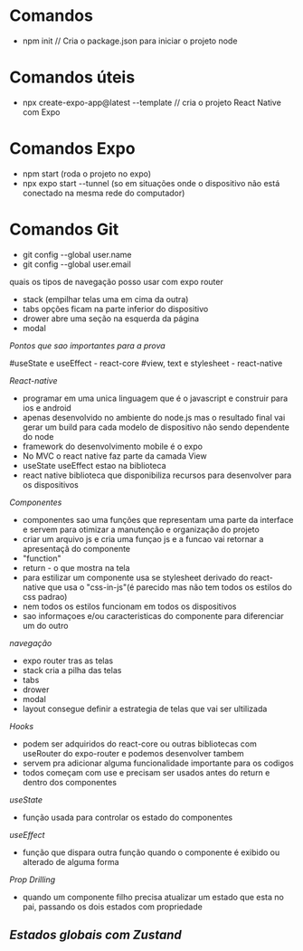 # Comandos
- npm init // Cria o package.json para iniciar o projeto node

# Comandos úteis
- npx create-expo-app@latest --template // cria o projeto React Native com Expo

# Comandos Expo
- npm start (roda o projeto no expo)
- npx expo start --tunnel (so em situações onde o dispositivo não está conectado na mesma rede do computador)

# Comandos Git
- git config --global user.name
- git config --global user.email

quais os tipos de navegação posso usar com expo router
- stack (empilhar telas uma em cima da outra)
- tabs opções ficam na parte inferior do dispositivo
- drower abre uma seção na esquerda da página
- modal

*Pontos que sao importantes para a prova*

#useState e useEffect - react-core
#view, text e stylesheet - react-native

*React-native*
- programar em uma unica linguagem que é o javascript e construir para ios e android
- apenas desenvolvido no ambiente do node.js mas o resultado final vai gerar um build para cada modelo de dispositivo não sendo dependente do node
- framework do desenvolvimento mobile é o expo
- No MVC o react native faz parte da camada View
- useState useEffect estao na biblioteca
- react native biblioteca que disponibiliza recursos para desenvolver para os dispositivos

*Componentes*
- componentes sao uma funções que representam uma parte da interface e servem para otimizar a manutenção e organização do projeto
- criar um arquivo js e cria uma funçao js e a funcao vai retornar a apresentaçã do componente
- "function"
- return - o que mostra na tela
- para estilizar um componente usa se stylesheet derivado do react-native que usa o "css-in-js"(é parecido mas não tem todos os estilos do css padrao)
- nem todos os estilos funcionam em todos os dispositivos
- sao informaçoes e/ou caracteristicas do componente para diferenciar um do outro

*navegação*
- expo router tras as telas
- stack cria a pilha das telas
- tabs
- drower
- modal
- layout consegue definir a estrategia de telas que vai ser ultilizada

*Hooks*
- podem ser adquiridos do react-core ou outras bibliotecas com useRouter do expo-router e podemos desenvolver tambem
- servem pra adicionar alguma funcionalidade importante para os codigos
- todos começam com use e precisam ser usados antes do return e dentro dos componentes

*useState*
- função usada para controlar os estado do componentes

*useEffect*
- função que dispara outra função quando o componente é exibido ou alterado de alguma forma

*Prop Drilling*
- quando um componente filho precisa atualizar um estado que esta no pai, passando os dois estados com propriedade

*Estados globais com Zustand*
- 